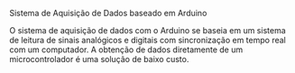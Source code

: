 Sistema de Aquisição de Dados baseado em Arduino

O sistema de aquisição de dados com o Arduino se baseia em um sistema de leitura de sinais analógicos e digitais 
com sincronização em tempo real com um computador. A obtenção de dados diretamente de um microcontrolador é uma solução de baixo custo.
